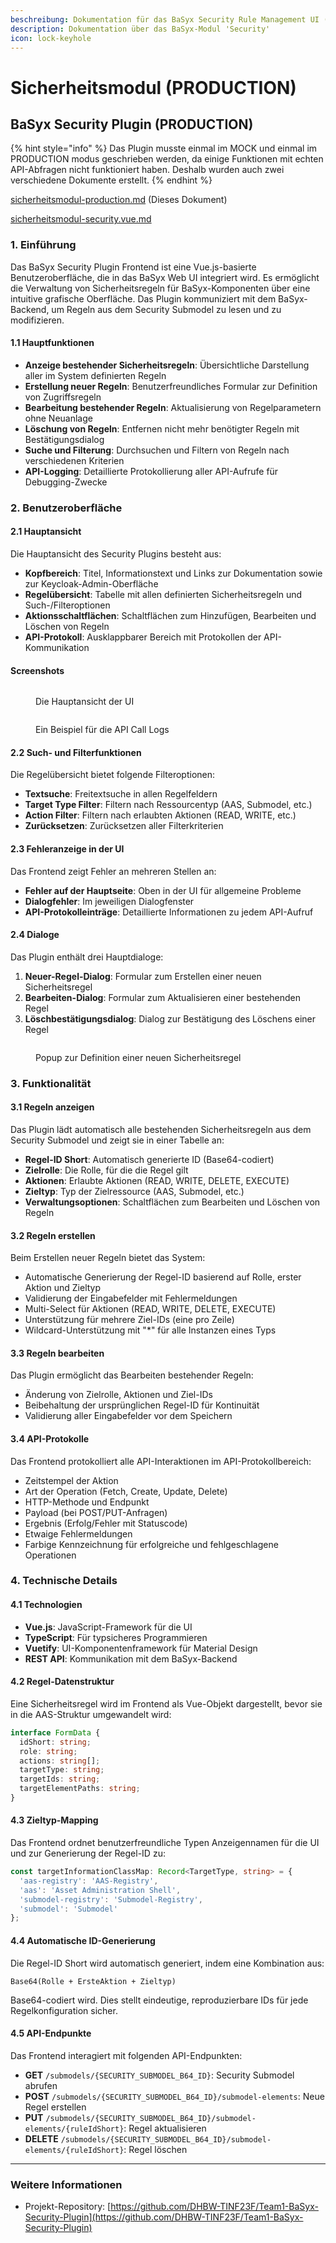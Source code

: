 ```yaml
---
beschreibung: Dokumentation für das BaSyx Security Rule Management UI (Security.vue)
description: Dokumentation über das BaSyx-Modul 'Security'
icon: lock-keyhole
---
```


# Sicherheitsmodul (PRODUCTION)

## BaSyx Security Plugin (PRODUCTION)

{% hint style="info" %}
Das Plugin musste einmal im MOCK und einmal im PRODUCTION modus geschrieben werden, da einige Funktionen mit echten API-Abfragen nicht funktioniert haben. Deshalb wurden auch zwei verschiedene Dokumente erstellt.
{% endhint %}

[sicherheitsmodul-production.md](sicherheitsmodul-production.md "mention") (Dieses Dokument)

[sicherheitsmodul-security.vue.md](sicherheitsmodul-security.vue.md "mention")

### 1. Einführung

Das BaSyx Security Plugin Frontend ist eine Vue.js-basierte Benutzeroberfläche, die in das BaSyx Web UI integriert wird. Es ermöglicht die Verwaltung von Sicherheitsregeln für BaSyx-Komponenten über eine intuitive grafische Oberfläche. Das Plugin kommuniziert mit dem BaSyx-Backend, um Regeln aus dem Security Submodel zu lesen und zu modifizieren.

#### 1.1 Hauptfunktionen

* **Anzeige bestehender Sicherheitsregeln**: Übersichtliche Darstellung aller im System definierten Regeln
* **Erstellung neuer Regeln**: Benutzerfreundliches Formular zur Definition von Zugriffsregeln
* **Bearbeitung bestehender Regeln**: Aktualisierung von Regelparametern ohne Neuanlage
* **Löschung von Regeln**: Entfernen nicht mehr benötigter Regeln mit Bestätigungsdialog
* **Suche und Filterung**: Durchsuchen und Filtern von Regeln nach verschiedenen Kriterien
* **API-Logging**: Detaillierte Protokollierung aller API-Aufrufe für Debugging-Zwecke

### 2. Benutzeroberfläche

#### 2.1 Hauptansicht

Die Hauptansicht des Security Plugins besteht aus:

* **Kopfbereich**: Titel, Informationstext und Links zur Dokumentation sowie zur Keycloak-Admin-Oberfläche
* **Regelübersicht**: Tabelle mit allen definierten Sicherheitsregeln und Such-/Filteroptionen
* **Aktionsschaltflächen**: Schaltflächen zum Hinzufügen, Bearbeiten und Löschen von Regeln
* **API-Protokoll**: Ausklappbarer Bereich mit Protokollen der API-Kommunikation

#### Screenshots

<figure><img src="../.gitbook/assets/image.png" alt=""><figcaption><p>Die Hauptansicht der UI</p></figcaption></figure>

<figure><img src="../.gitbook/assets/Screenshot 2025-05-08 at 12-10-37 AAS UI.png" alt=""><figcaption><p>Ein Beispiel für die API Call Logs</p></figcaption></figure>

#### 2.2 Such- und Filterfunktionen

Die Regelübersicht bietet folgende Filteroptionen:

* **Textsuche**: Freitextsuche in allen Regelfeldern
* **Target Type Filter**: Filtern nach Ressourcentyp (AAS, Submodel, etc.)
* **Action Filter**: Filtern nach erlaubten Aktionen (READ, WRITE, etc.)
* **Zurücksetzen**: Zurücksetzen aller Filterkriterien

#### 2.3 Fehleranzeige in der UI

Das Frontend zeigt Fehler an mehreren Stellen an:

* **Fehler auf der Hauptseite**: Oben in der UI für allgemeine Probleme
* **Dialogfehler**: Im jeweiligen Dialogfenster
* **API-Protokolleinträge**: Detaillierte Informationen zu jedem API-Aufruf

#### 2.4 Dialoge

Das Plugin enthält drei Hauptdialoge:

1. **Neuer-Regel-Dialog**: Formular zum Erstellen einer neuen Sicherheitsregel
2. **Bearbeiten-Dialog**: Formular zum Aktualisieren einer bestehenden Regel
3. **Löschbestätigungsdialog**: Dialog zur Bestätigung des Löschens einer Regel

<figure><img src="../.gitbook/assets/Screenshot 2025-04-25 at 14-23-43 AAS UI.png" alt=""><figcaption><p>Popup zur Definition einer neuen Sicherheitsregel</p></figcaption></figure>

### 3. Funktionalität

#### 3.1 Regeln anzeigen

Das Plugin lädt automatisch alle bestehenden Sicherheitsregeln aus dem Security Submodel und zeigt sie in einer Tabelle an:

* **Regel-ID Short**: Automatisch generierte ID (Base64-codiert)
* **Zielrolle**: Die Rolle, für die die Regel gilt
* **Aktionen**: Erlaubte Aktionen (READ, WRITE, DELETE, EXECUTE)
* **Zieltyp**: Typ der Zielressource (AAS, Submodel, etc.)
* **Verwaltungsoptionen**: Schaltflächen zum Bearbeiten und Löschen von Regeln

#### 3.2 Regeln erstellen

Beim Erstellen neuer Regeln bietet das System:

* Automatische Generierung der Regel-ID basierend auf Rolle, erster Aktion und Zieltyp
* Validierung der Eingabefelder mit Fehlermeldungen
* Multi-Select für Aktionen (READ, WRITE, DELETE, EXECUTE)
* Unterstützung für mehrere Ziel-IDs (eine pro Zeile)
* Wildcard-Unterstützung mit "\*" für alle Instanzen eines Typs

#### 3.3 Regeln bearbeiten

Das Plugin ermöglicht das Bearbeiten bestehender Regeln:

* Änderung von Zielrolle, Aktionen und Ziel-IDs
* Beibehaltung der ursprünglichen Regel-ID für Kontinuität
* Validierung aller Eingabefelder vor dem Speichern

#### 3.4 API-Protokolle

Das Frontend protokolliert alle API-Interaktionen im API-Protokollbereich:

* Zeitstempel der Aktion
* Art der Operation (Fetch, Create, Update, Delete)
* HTTP-Methode und Endpunkt
* Payload (bei POST/PUT-Anfragen)
* Ergebnis (Erfolg/Fehler mit Statuscode)
* Etwaige Fehlermeldungen
* Farbige Kennzeichnung für erfolgreiche und fehlgeschlagene Operationen

### 4. Technische Details

#### 4.1 Technologien

* **Vue.js**: JavaScript-Framework für die UI
* **TypeScript**: Für typsicheres Programmieren
* **Vuetify**: UI-Komponentenframework für Material Design
* **REST API**: Kommunikation mit dem BaSyx-Backend

#### 4.2 Regel-Datenstruktur

Eine Sicherheitsregel wird im Frontend als Vue-Objekt dargestellt, bevor sie in die AAS-Struktur umgewandelt wird:

```typescript
interface FormData {
  idShort: string;
  role: string;
  actions: string[];
  targetType: string;
  targetIds: string;
  targetElementPaths: string;
}
```

#### 4.3 Zieltyp-Mapping

Das Frontend ordnet benutzerfreundliche Typen Anzeigennamen für die UI und zur Generierung der Regel-ID zu:

```typescript
const targetInformationClassMap: Record<TargetType, string> = {
  'aas-registry': 'AAS-Registry',
  'aas': 'Asset Administration Shell',
  'submodel-registry': 'Submodel-Registry',
  'submodel': 'Submodel'
};
```

#### 4.4 Automatische ID-Generierung

Die Regel-ID Short wird automatisch generiert, indem eine Kombination aus:

```
Base64(Rolle + ErsteAktion + Zieltyp)
```

Base64-codiert wird. Dies stellt eindeutige, reproduzierbare IDs für jede Regelkonfiguration sicher.

#### 4.5 API-Endpunkte

Das Frontend interagiert mit folgenden API-Endpunkten:

* **GET** `/submodels/{SECURITY_SUBMODEL_B64_ID}`: Security Submodel abrufen
* **POST** `/submodels/{SECURITY_SUBMODEL_B64_ID}/submodel-elements`: Neue Regel erstellen
* **PUT** `/submodels/{SECURITY_SUBMODEL_B64_ID}/submodel-elements/{ruleIdShort}`: Regel aktualisieren
* **DELETE** `/submodels/{SECURITY_SUBMODEL_B64_ID}/submodel-elements/{ruleIdShort}`: Regel löschen

***

### Weitere Informationen

* Projekt-Repository: [https://github.com/DHBW-TINF23F/Team1-BaSyx-Security-Plugin](https://github.com/DHBW-TINF23F/Team1-BaSyx-Security-Plugin)
